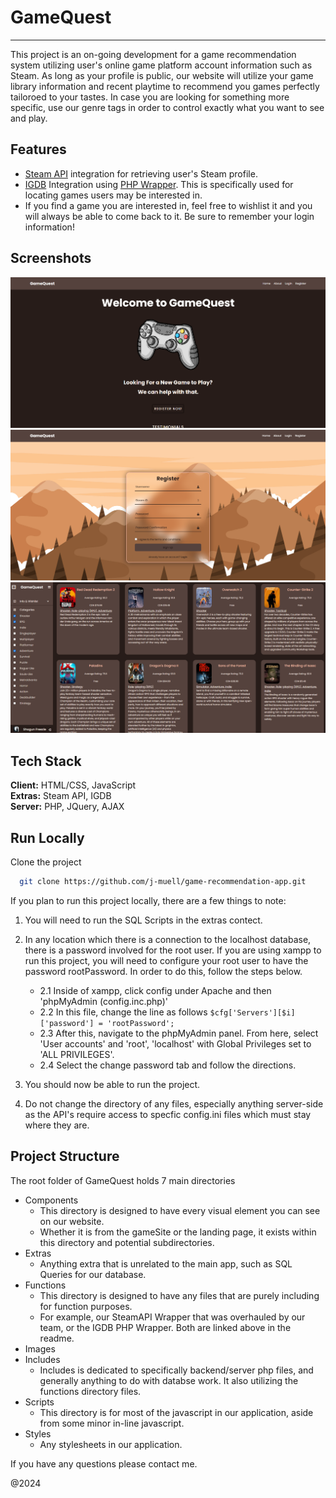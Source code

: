 # GameQuest
---
This project is an on-going development for a game recommendation system utilizing user's online game platform account information such as Steam. As long as your profile is public, our website will utilize your game library information and recent playtime to recommend you games perfectly tailoroed to your tastes.
In case you are looking for something more specific, use our genre tags in order to control exactly what you want to see and play.

## Features

- [Steam API](https://developer.valvesoftware.com/wiki/Steam_Web_API#GetPlayerSummaries_.28v0001.29) integration for retrieving user's Steam profile.
- [IGDB](https://api-docs.igdb.com/) Integration using [PHP Wrapper](http://enisz.github.io/igdb). This is specifically used for locating games users may be interested in.
- If you find a game you are interested in, feel free to wishlist it and you will always be able to come back to it. Be sure to remember your login information!

## Screenshots

![GameQuest](images/screenshots/frontPage.png)
![GameQuest](images/screenshots/register.png)
![GameQuest](images/screenshots/gamePage.png)

## Tech Stack

**Client:** HTML/CSS, JavaScript <br>
**Extras:** Steam API, IGDB <br>
**Server:** PHP, JQuery, AJAX

## Run Locally

Clone the project

```bash
  git clone https://github.com/j-muell/game-recommendation-app.git
```

If you plan to run this project locally, there are a few things to note:

1. You will need to run the SQL Scripts in the extras contect.

2. In any location which there is a connection to the localhost database, there is a password involved for the root user. If you are using xampp to run this project, you will need to configure your root user to have the password rootPassword. In order to do this, follow the steps below.
   - 2.1 Inside of xampp, click config under Apache and then 'phpMyAdmin (config.inc.php)'
   - 2.2 In this file, change the line as follows `$cfg['Servers'][$i]['password'] = 'rootPassword';`
   - 2.3 After this, navigate to the phpMyAdmin panel. From here, select 'User accounts' and 'root', 'localhost' with Global Privileges set to 'ALL PRIVILEGES'.
   - 2.4 Select the change password tab and follow the directions.

3. You should now be able to run the project.

4. Do not change the directory of any files, especially anything server-side as the API's require access to specfic config.ini files which must stay where they are.

## Project Structure

The root folder of GameQuest holds 7 main directories

- Components
  - This directory is designed to have every visual element you can see on our website.
  - Whether it is from the gameSite or the landing page, it exists within this directory and potential subdirectories.
- Extras
  - Anything extra that is unrelated to the main app, such as SQL Queries for our database.
- Functions
  - This directory is designed to have any files that are purely including for function purposes.
  - For example, our SteamAPI Wrapper that was overhauled by our team, or the IGDB PHP Wrapper. Both are linked above in the readme.
- Images
- Includes
  - Includes is dedicated to specifically backend/server php files, and generally anything to do with databse work. It also utilizing the functions directory files.
- Scripts
  - This directory is for most of the javascript in our application, aside from some minor in-line javascript.
- Styles
  - Any stylesheets in our application.

 If you have any questions please contact me.

 @2024

